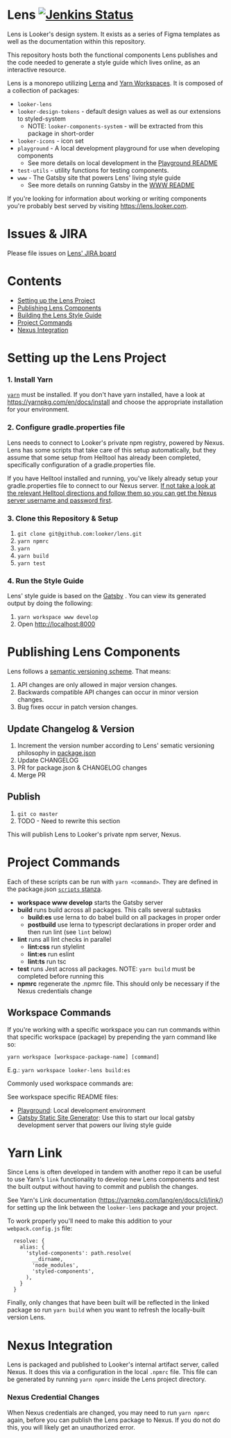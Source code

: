 # Lens [![Jenkins Status](https://jenkinsexternal.looker.com/buildStatus/icon?job=lens-master)](https://jenkins.looker.com/job/lens-master/)

Lens is Looker's design system. It exists as a series of Figma templates as well as the documentation within this repository.

This repository hosts both the functional components Lens publishes and the code needed to generate a style guide which lives online, as an interactive resource.

Lens is a monorepo utilizing [Lerna](https://lerna.js.org) and [Yarn Workspaces](https://yarnpkg.com/lang/en/docs/workspaces/). It is composed of a collection of packages:

- `looker-lens`
- `looker-design-tokens` - default design values as well as our extensions to styled-system
  - NOTE: `looker-components-system` - will be extracted from this package in short-order
- `looker-icons` - icon set
- `playground` - A local development playground for use when developing components
  - See more details on local development in the [Playground README](./packages/playground/README.md)
- `test-utils` - utility functions for testing components.
- `www` - The Gatsby site that powers Lens' living style guide
  - See more details on running Gatsby in the [WWW README](./packages/www/README.md)

If you're looking for information about working or writing components you're probably best served by visiting https://lens.looker.com.

# Issues & JIRA

Please file issues on [Lens' JIRA board](https://looker.atlassian.net/secure/RapidBoard.jspa?rapidView=148&projectKey=LENS&view=planning.nodetail)

# Contents

- [Setting up the Lens Project](#setting-up-the-lens-project)
- [Publishing Lens Components](#publishing-lens-components)
- [Building the Lens Style Guide](#building-the-lens-style-guide)
- [Project Commands](#project-commands)
- [Nexus Integration](#nexus)

# Setting up the Lens Project

### 1. Install Yarn

[`yarn`](https://yarnpkg.com/en/) must be installed. If you don't have yarn installed, have a look at https://yarnpkg.com/en/docs/install and choose the appropriate installation for your environment.

### 2. Configure gradle.properties file

Lens needs to connect to Looker's private npm registry, powered by Nexus. Lens has some scripts that take care of this setup automatically, but they assume that some setup from Helltool has already been completed, specifically configuration of a gradle.properties file.

If you have Helltool installed and running, you've likely already setup your gradle.properties file to connect to our Nexus server. [If not take a look at the relevant Helltool directions and follow them so you can get the Nexus server username and password first](https://github.com/looker/helltool#dependencies).

### 3. Clone this Repository & Setup

1.  `git clone git@github.com:looker/lens.git`
1.  `yarn npmrc`
1.  `yarn`
1.  `yarn build`
1.  `yarn test`

### 4. Run the Style Guide

Lens' style guide is based on the [Gatsby](https://gatsby.org/) . You can view its generated output by doing the following:

1.  `yarn workspace www develop`
1.  Open [http://localhost:8000](http://localhost:8000)

# Publishing Lens Components

Lens follows a [semantic versioning scheme](https://semver.org/). That means:

1.  API changes are only allowed in major version changes.
1.  Backwards compatible API changes can occur in minor version changes.
1.  Bug fixes occur in patch version changes.

## Update Changelog & Version

1.  Increment the version number according to Lens' sematic versioning philosophy in [package.json](package.json)
1.  Update CHANGELOG
1.  PR for package.json & CHANGELOG changes
1.  Merge PR

## Publish

1.  `git co master`
1.  TODO - Need to rewrite this section

This will publish Lens to Looker's private npm server, Nexus.

# Project Commands

Each of these scripts can be run with `yarn <command>`. They are defined in the package.json [`scripts` stanza](https://github.com/looker/lens/blob/master/package.json#L122).

- **workspace www develop** starts the Gatsby server
- **build** runs build across all packages. This calls several subtasks
  - **build:es** use lerna to do babel build on all packages in proper order
  - **postbuild** use lerna to typescript declarations in proper order and then run lint (see `lint` below)
- **lint** runs all lint checks in parallel
  - **lint:css** run stylelint
  - **lint:es** run eslint
  - **lint:ts** run tsc
- **test** runs Jest across all packages. NOTE: `yarn build` must be completed before running this
- **npmrc** regenerate the .npmrc file. This should only be necessary if the Nexus credentials change

## Workspace Commands

If you're working with a specific workspace you can run commands within that specific workspace (package) by prepending the yarn command like so:

`yarn workspace [workspace-package-name] [command]`

E.g.: `yarn workspace looker-lens build:es`

Commonly used workspace commands are:

See workspace specific README files:

- [Playground](./packages/playground/README.md): Local development environment
- [Gatsby Static Site Generator](./packages/www/README.md): Use this to start our local gatsby development server that powers our living style guide

# Yarn Link

Since Lens is often developed in tandem with another repo it can be useful to use Yarn's `link` functionality to develop new Lens components and test the built output without having to commit and publish the changes.

See Yarn's Link documentation (https://yarnpkg.com/lang/en/docs/cli/link/) for setting up the link between the `looker-lens` package and your project.

To work properly you'll need to make this addition to your `webpack.config.js` file:

```
  resolve: {
    alias: {
      'styled-components': path.resolve(
        __dirname,
        'node_modules',
        'styled-components',
      ),
    }
  }
```

Finally, only changes that have been built will be reflected in the linked package so run `yarn build` when you want to refresh the locally-built version Lens.

# Nexus Integration

Lens is packaged and published to Looker's internal artifact server, called Nexus. It does this via a configuration in the local `.npmrc` file. This file can be generated by running `yarn npmrc` inside the Lens project directory.

### Nexus Credential Changes

When Nexus credentials are changed, you may need to run `yarn npmrc` again, before you can publish the Lens package to Nexus. If you do not do this, you will likely get an unauthorized error.

